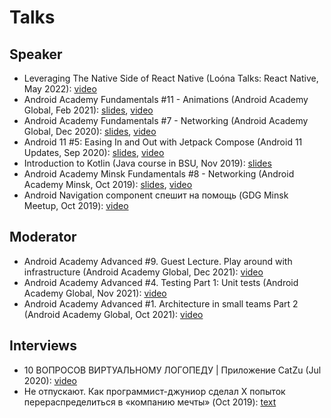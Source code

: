# Talks
## Speaker
- Leveraging The Native Side of React Native (Loóna Talks: React Native, May 2022): [video](https://youtu.be/a7MGdPSiKl4?t=3728)
- Android Academy Fundamentals #11 - Animations (Android Academy Global, Feb 2021): [slides](http://bit.ly/anim-slides), [video](https://youtu.be/fcTC-jT4jeA)
- Android Academy Fundamentals #7 - Networking (Android Academy Global, Dec 2020): [slides](https://bit.ly/3amytER), [video](https://youtu.be/7QEW_YUyzBY)
- Android 11 #5: Easing In and Out with Jetpack Compose (Android 11 Updates, Sep 2020): [slides](https://docs.google.com/presentation/d/11pBpSg39R3g3z83sGT6Py-EfZFNjz1745pwQBT6IeeA/edit?usp=sharing), [video](https://youtu.be/fNzcgeMr1pU)
- Introduction to Kotlin (Java course in BSU, Nov 2019): [slides](https://docs.google.com/presentation/d/158wgwZ2Nz8E3_xaPVTmH-BhMmFddEx1TJ99sGKkoU1I/edit?usp=sharing)
- Android Academy Minsk Fundamentals #8 - Networking (Android Academy Minsk, Oct 2019): [slides](https://bit.ly/34ttBbZ), [video](https://youtu.be/wPWl_XGsW64)
- Android Navigation component спешит на помощь (GDG Minsk Meetup, Oct 2019): [video](https://youtu.be/5LXA9PB-chA)

## Moderator
- Android Academy Advanced #9. Guest Lecture. Play around with infrastructure (Android Academy Global, Dec 2021): [video](https://youtu.be/JFpYStTepNQ)
- Android Academy Advanced #4. Testing Part 1: Unit tests (Android Academy Global, Nov 2021): [video](https://youtu.be/R-CV8KoBXM4)
- Android Academy Advanced #1. Architecture in small teams Part 2 (Android Academy Global, Oct 2021): [video](https://youtu.be/8Vs2O8xyHyY)

## Interviews
- 10 ВОПРОСОВ ВИРТУАЛЬНОМУ ЛОГОПЕДУ | Приложение CatZu (Jul 2020): [video](https://youtu.be/n_j8kzTxCWw)
- Не отпускают. Как программист-джуниор сделал X попыток перераспределиться в «компанию мечты» (Oct 2019): [text](https://devby.io/news/staywithme)
